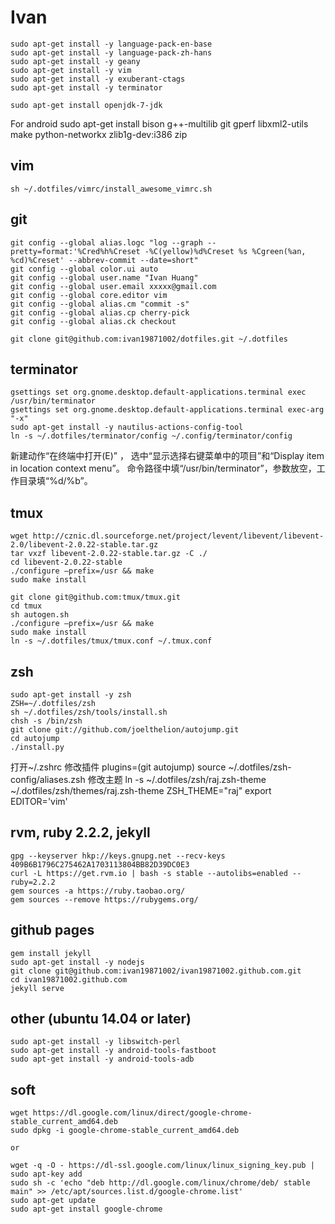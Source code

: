 # Ivan 

    sudo apt-get install -y language-pack-en-base
    sudo apt-get install -y language-pack-zh-hans
    sudo apt-get install -y geany
    sudo apt-get install -y vim
    sudo apt-get install -y exuberant-ctags
    sudo apt-get install -y terminator

    sudo apt-get install openjdk-7-jdk

For android
    sudo apt-get install bison g++-multilib git gperf libxml2-utils make python-networkx zlib1g-dev:i386 zip

## vim
	sh ~/.dotfiles/vimrc/install_awesome_vimrc.sh

## git
    git config --global alias.logc "log --graph --pretty=format:'%Cred%h%Creset -%C(yellow)%d%Creset %s %Cgreen(%an, %cd)%Creset' --abbrev-commit --date=short"
    git config --global color.ui auto
    git config --global user.name "Ivan Huang"
    git config --global user.email xxxxx@gmail.com
    git config --global core.editor vim
    git config --global alias.cm "commit -s"
    git config --global alias.cp cherry-pick
    git config --global alias.ck checkout

    git clone git@github.com:ivan19871002/dotfiles.git ~/.dotfiles

## terminator
	gsettings set org.gnome.desktop.default-applications.terminal exec   /usr/bin/terminator
	gsettings set org.gnome.desktop.default-applications.terminal exec-arg "-x"
	sudo apt-get install -y nautilus-actions-config-tool
	ln -s ~/.dotfiles/terminator/config ~/.config/terminator/config

新建动作“在终端中打开(E)” ，
选中“显示选择右键菜单中的项目”和“Display item in location context menu”。
命令路径中填“/usr/bin/terminator”，参数放空，工作目录填“%d/%b”。

## tmux
    wget http://cznic.dl.sourceforge.net/project/levent/libevent/libevent-2.0/libevent-2.0.22-stable.tar.gz
    tar vxzf libevent-2.0.22-stable.tar.gz -C ./
    cd libevent-2.0.22-stable
    ./configure –prefix=/usr && make
    sudo make install

    git clone git@github.com:tmux/tmux.git
    cd tmux
    sh autogen.sh
    ./configure –prefix=/usr && make
    sudo make install
    ln -s ~/.dotfiles/tmux/tmux.conf ~/.tmux.conf

## zsh
	sudo apt-get install -y zsh
	ZSH=~/.dotfiles/zsh
	sh ~/.dotfiles/zsh/tools/install.sh
	chsh -s /bin/zsh
	git clone git://github.com/joelthelion/autojump.git
	cd autojump
	./install.py

打开~/.zshrc
	修改插件
	plugins=(git autojump)
	source ~/.dotfiles/zsh-config/aliases.zsh
	修改主题
	ln -s ~/.dotfiles/zsh/raj.zsh-theme ~/.dotfiles/zsh/themes/raj.zsh-theme
	ZSH_THEME="raj"
	export EDITOR='vim'

## rvm, ruby 2.2.2, jekyll
    gpg --keyserver hkp://keys.gnupg.net --recv-keys 409B6B1796C275462A1703113804BB82D39DC0E3
    curl -L https://get.rvm.io | bash -s stable --autolibs=enabled --ruby=2.2.2
    gem sources -a https://ruby.taobao.org/
    gem sources --remove https://rubygems.org/

## github pages
    gem install jekyll
    sudo apt-get install -y nodejs
    git clone git@github.com:ivan19871002/ivan19871002.github.com.git
    cd ivan19871002.github.com
    jekyll serve

## other (ubuntu 14.04 or later)
    sudo apt-get install -y libswitch-perl
    sudo apt-get install -y android-tools-fastboot
    sudo apt-get install -y android-tools-adb
    
## soft
    wget https://dl.google.com/linux/direct/google-chrome-stable_current_amd64.deb
    sudo dpkg -i google-chrome-stable_current_amd64.deb

    or

    wget -q -O - https://dl-ssl.google.com/linux/linux_signing_key.pub | sudo apt-key add
    sudo sh -c 'echo "deb http://dl.google.com/linux/chrome/deb/ stable main" >> /etc/apt/sources.list.d/google-chrome.list'
    sudo apt-get update
    sudo apt-get install google-chrome
